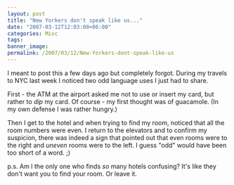 ```yaml
---
layout: post
title: "New Yorkers don't speak like us..."
date: "2007-03-12T12:03:00+06:00"
categories: Misc 
tags: 
banner_image: 
permalink: /2007/03/12/New-Yorkers-dont-speak-like-us
---
```


I meant to post this a few days ago but completely forgot. During my travels to NYC last week I noticed two odd language uses I just had to share.

First - the ATM at the airport asked me not to use or insert my card, but rather to <i>dip</i> my card. Of course - my first thought was of guacamole. (In my own defense I was rather hungry.)

Then I get to the hotel and when trying to find my room, noticed that all the room numbers were even. I return to the elevators and to confirm my suspicion, there was indeed a sign that pointed out that even rooms were to the right and <i>uneven</i> rooms were to the left. I guess "odd" would have been too short of a word. ;)

p.s. Am I the only one who finds <i>so</i> many hotels confusing? It's like they don't want you to find your room. Or leave it.